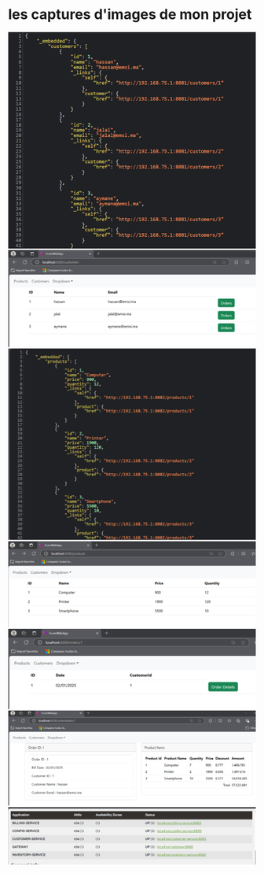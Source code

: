 <h1>les captures d'images de mon projet</h1>
<img src="screenshoot/customer.png">
<img src="screenshoot/customers.png">
<img src="screenshoot/product.png">
<img src="screenshoot/products.png">
<img src="screenshoot/orders.png">
<img src="screenshoot/orderdetails.png">
<img src="screenshoot/eureka.png">